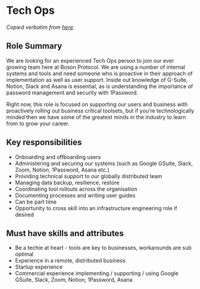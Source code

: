 # Tech Ops

_Copied verbatim from [here](https://boards.greenhouse.io/bosonprotocol/jobs/4328821003)_.


## Role Summary

We are looking for an experienced Tech Ops person to join our ever growing team here at Boson Protocol. We are using a number of internal systems and tools and need someone who is proactive in their approach of implementation as well as user support. Inside out knowledge of G-Suite, Notion, Slack and Asana is essential, as is understanding the importance of password management and security with 1Password.

Right now, this role is focused on supporting our users and business with proactively rolling out business critical toolsets, but if you’re technologically minded then we have some of the greatest minds in the industry to learn from to grow your career.

## Key responsibilities

- Onboarding and offboarding users
- Administering and securing our systems (such as Google GSuite, Slack, Zoom, Notion, 1Password, Asana etc.)
- Providing technical support to our globally distributed team
- Managing data backup, resilience, restore
- Coordinating tool rollouts across the organisation
- Documenting processes and writing user guides
- Can be part time
- Opportunity to cross skill into an infrastructure engineering role if desired

## Must have skills and attributes

- Be a techie at heart - tools are key to businesses, workarounds are sub optimal
- Experience in a remote, distributed business
- Startup experience
- Commercial experience implementing / supporting / using Google GSuite, Slack, Zoom, Notion, 1Password, Asana
